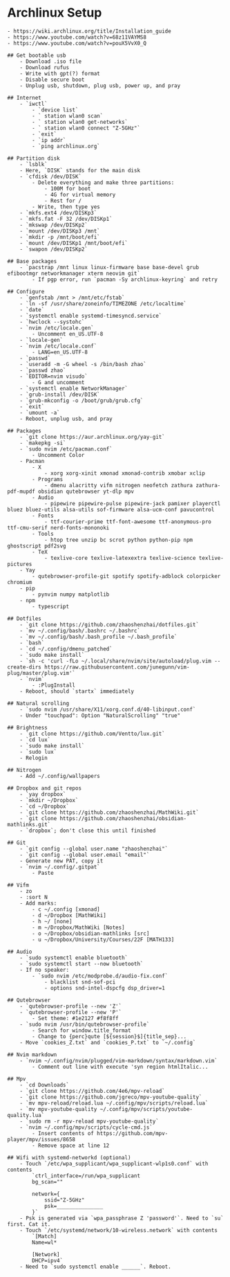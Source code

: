 # Archlinux Setup
    - https://wiki.archlinux.org/title/Installation_guide
    - https://www.youtube.com/watch?v=68z11VAYMS8
    - https://www.youtube.com/watch?v=pouX5VvX0_Q

    ## Get bootable usb
        - Download .iso file
        - Download rufus
        - Write with gpt(?) format
        - Disable secure boot
        - Unplug usb, shutdown, plug usb, power up, and pray

    ## Internet
        - `iwctl`
            - `device list`
            - ` station wlan0 scan`
            - ` station wlan0 get-networks`
            - ` station wlan0 connect "Z-5GHz"`
            - `exit`
            - `ip addr`
            - `ping archlinux.org`

    ## Partition disk
        - `lsblk`
        - Here, `DISK` stands for the main disk
        - `cfdisk /dev/DISK`
            - Delete everything and make three partitions:
                - 100M for boot
                - 4G for virtual memory
                - Rest for /
            - Write, then type yes
        - `mkfs.ext4 /dev/DISKp3`
        - `mkfs.fat -F 32 /dev/DISKp1`
        - `mkswap /dev/DISKp2`
        - `mount /dev/DISKp3 /mnt`
        - `mkdir -p /mnt/boot/efi`
        - `mount /dev/DISKp1 /mnt/boot/efi`
        - `swapon /dev/DISKp2`

    ## Base packages
        - `pacstrap /mnt linux linux-firmware base base-devel grub efibootmgr networkmanager xterm neovim git`
            - If pgp error, run `pacman -Sy archlinux-keyring` and retry

    ## Configure
        - `genfstab /mnt > /mnt/etc/fstab`
        - `ln -sf /usr/share/zoneinfo/TIMEZONE /etc/localtime`
        - `date`
        - `systemctl enable systemd-timesyncd.service`
        - `hwclock --systohc`
        - `nvim /etc/locale.gen`
            - Uncomment en_US.UTF-8
        - `locale-gen`
        - `nvim /etc/locale.conf`
            - LANG=en_US.UTF-8
        - `passwd`
        - `useradd -m -G wheel -s /bin/bash zhao`
        - `passwd zhao`
        - `EDITOR=nvim visudo`
            - G and uncomment
        - `systemctl enable NetworkManager`
        - `grub-install /dev/DISK`
        - `grub-mkconfig -o /boot/grub/grub.cfg`
        - `exit`
        - `umount -a`
        - Reboot, unplug usb, and pray

    ## Packages
        - `git clone https://aur.archlinux.org/yay-git`
        - `makepkg -si`
        - `sudo nvim /etc/pacman.conf`
            - Uncomment Color
        - Pacman
            - X
                - xorg xorg-xinit xmonad xmonad-contrib xmobar xclip
            - Programs
                - dmenu alacritty vifm nitrogen neofetch zathura zathura-pdf-mupdf obsidian qutebrowser yt-dlp mpv
            - Audio
                - pipewire pipewire-pulse pipewire-jack pamixer playerctl bluez bluez-utils alsa-utils sof-firmware alsa-ucm-conf pavucontrol
            - Fonts
                - ttf-courier-prime ttf-font-awesome ttf-anonymous-pro ttf-cmu-serif nerd-fonts-mononoki
            - Tools
                - htop tree unzip bc scrot python python-pip npm ghostscript pdf2svg
            - TeX
                - texlive-core texlive-latexextra texlive-science texlive-pictures
        - Yay
            - qutebrowser-profile-git spotify spotify-adblock colorpicker chromium
        - pip
            - pynvim numpy matplotlib
        - npm
            - typescript

    ## Dotfiles
        - `git clone https://github.com/zhaoshenzhai/dotfiles.git`
        - `mv ~/.config/bash/.bashrc ~/.bashrc`
        - `mv ~/.config/bash/.bash_profile ~/.bash_profile`
        - `bash`
        - `cd ~/.config/dmenu_patched`
        - `sudo make install`
        - `sh -c 'curl -fLo ~/.local/share/nvim/site/autoload/plug.vim --create-dirs https://raw.githubusercontent.com/junegunn/vim-plug/master/plug.vim'`
        - `nvim`
            - :PlugInstall
        - Reboot, should `startx` immediately

    ## Natural scrolling
        - `sudo nvim /usr/share/X11/xorg.conf.d/40-libinput.conf`
        - Under "touchpad": Option "NaturalScrolling" "true"

    ## Brightness
        - `git clone https://github.com/Ventto/lux.git`
        - `cd lux`
        - `sudo make install`
        - `sudo lux`
        - Relogin

    ## Nitrogen
        - Add ~/.config/wallpapers

    ## Dropbox and git repos
        - `yay dropbox`
        - `mkdir ~/Dropbox`
        - `cd ~/Dropbox`
        - `git clone https://github.com/zhaoshenzhai/MathWiki.git`
        - `git clone https://github.com/zhaoshenzhai/obsidian-mathlinks.git`
        - `dropbox`; don't close this until finished

    ## Git
        - `git config --global user.name "zhaoshenzhai"`
        - `git config --global user.email "email"`
        - Generate new PAT, copy it
        - `nvim ~/.config/.gitpat`
            - Paste

    ## Vifm
        - zo
        - :sort N
        - Add marks:
            - c ~/.config [xmonad]
            - d ~/Dropbox [MathWiki]
            - h ~/ [none]
            - m ~/Dropbox/MathWiki [Notes]
            - o ~/Dropbox/obsidian-mathlinks [src]
            - u ~/Dropbox/University/Courses/22F [MATH133]

    ## Audio
        - `sudo systemctl enable bluetooth`
        - `sudo systemctl start --now bluetooth`
        - If no speaker:
            - `sudo nvim /etc/modprobe.d/audio-fix.conf`
                - blacklist snd-sof-pci
                - options snd-intel-dspcfg dsp_driver=1

    ## Qutebrowser
        - `qutebrowser-profile --new 'Z'`
        - `qutebrowser-profile --new 'P'`
            - Set theme: #1e2127 #f8f8ff
        - `sudo nvim /usr/bin/qutebrowser-profile`
            - Search for window.title_format
            - Change to {perc}qute [${session}$]{title_sep}...
        - Move `cookies_Z.txt` and `cookies_P.txt` to `~/.config`

    ## Nvim markdown
        - `nvim ~/.config/nvim/plugged/vim-markdown/syntax/markdown.vim`
            - Comment out line with execute 'syn region htmlItalic...

    ## Mpv
        - `cd Downloads`
        - `git clone https://github.com/4e6/mpv-reload`
        - `git clone https://github.com/jgreco/mpv-youtube-quality`
        - `mv mpv-reload/reload.lua ~/.config/mpv/scripts/reload.lua`
        - `mv mpv-youtube-quality ~/.config/mpv/scripts/youtube-quality.lua`
        - `sudo rm -r mpv-reload mpv-youtube-quality`
        - `nvim ~/.config/mpv/scripts/cycle-cmd.js`
            - Insert contents of https://github.com/mpv-player/mpv/issues/8658
            - Remove space at line 12

    ## Wifi with systemd-networkd (optional)
        - Touch `/etc/wpa_supplicant/wpa_supplicant-wlp1s0.conf` with contents
            `ctrl_interface=/run/wpa_supplicant
            bg_scan=""

            network={
                ssid="Z-5GHz"
                psk=_______________
            }`
        - Psk is generated via `wpa_passphrase Z 'password'`. Need to `su` first. Cat it.
        - Touch `/etc/systemd/network/10-wireless.network` with contents
            `[Match]
            Name=wl*

            [Network]
            DHCP=ipv4`
        - Need to `sudo systemctl enable ______`. Reboot.
